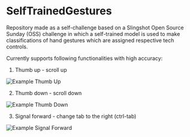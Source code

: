 # SelfTrainedGestures

Repository made as a self-challenge based on a Slingshot Open Source Sunday (OSS) challenge in which a self-trained model is used to make classifications of hand gestures which are assigned respective tech controls.

Currently supports following functionalities with high accuracy:

1) Thumb up - scroll up

![Example Thumb Up](../master/images/thumb/thumb0.png)


2) Thumb down - scroll down

![Example Thumb Down](../master/images/thumbD/thumDb0.png)


3) Signal forward - change tab to the right (ctrl-tab)

![Example Signal Forward](../master/images/forward/for0.png)
